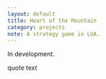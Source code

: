 ```yaml
---
layout: default
title: Heart of the Mountain
category: projects
note: A strategy game in LUA.
---
```


In development.

quote text
